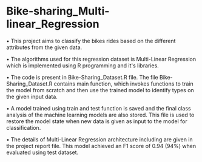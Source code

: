 # Bike-sharing_Multi-linear_Regression
• This project aims to classify the bikes rides based on the different attributes from the given data.

• The algorithms used for this regression dataset is Multi-Linear Regression which is implemented using R programming and it's libraries.

• The code is present in Bike-Sharing_Dataset.R file. The file Bike-Sharing_Dataset.R contains main function, which invokes functions to train the model from scratch and then use the trained model to identify types on the given input data.

• A model trained using train and test function is saved and the final class analysis of the machine learning models are also stored. This file is used to restore the model state when new data is given as input to the model for classification.

• The details of Multi-Linear Regression architecture including are given in the project report file. This model achieved an F1 score of 0.94 (94%) when evaluated using test dataset.
